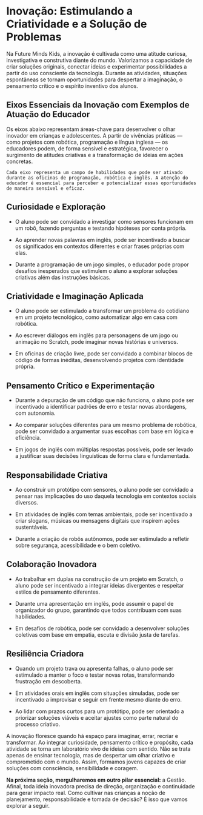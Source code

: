 # **Inovação:** Estimulando a Criatividade e a Solução de Problemas

Na Future Minds Kids, a inovação é cultivada como uma atitude curiosa, investigativa e construtiva diante do mundo. Valorizamos a capacidade de criar soluções originais, conectar ideias e experimentar possibilidades a partir do uso consciente da tecnologia. Durante as atividades, situações espontâneas se tornam oportunidades para despertar a imaginação, o pensamento crítico e o espírito inventivo dos alunos.

## Eixos Essenciais da Inovação com Exemplos de Atuação do Educador

Os eixos abaixo representam áreas-chave para desenvolver o olhar inovador em crianças e adolescentes. A partir de vivências práticas — como projetos com robótica, programação e língua inglesa — os educadores podem, de forma sensível e estratégica, favorecer o surgimento de atitudes criativas e a transformação de ideias em ações concretas.

```{note}
Cada eixo representa um campo de habilidades que pode ser ativado durante as oficinas de programação, robótica e inglês. A atenção do educador é essencial para perceber e potencializar essas oportunidades de maneira sensível e eficaz.
```

## Curiosidade e Exploração

- O aluno pode ser convidado a investigar como sensores funcionam em um robô, fazendo perguntas e testando hipóteses por conta própria.

- Ao aprender novas palavras em inglês, pode ser incentivado a buscar os significados em contextos diferentes e criar frases próprias com elas.

- Durante a programação de um jogo simples, o educador pode propor desafios inesperados que estimulem o aluno a explorar soluções criativas além das instruções básicas.

## Criatividade e Imaginação Aplicada

- O aluno pode ser estimulado a transformar um problema do cotidiano em um projeto tecnológico, como automatizar algo em casa com robótica.

- Ao escrever diálogos em inglês para personagens de um jogo ou animação no Scratch, pode imaginar novas histórias e universos.

- Em oficinas de criação livre, pode ser convidado a combinar blocos de código de formas inéditas, desenvolvendo projetos com identidade própria.

## Pensamento Crítico e Experimentação

- Durante a depuração de um código que não funciona, o aluno pode ser incentivado a identificar padrões de erro e testar novas abordagens, com autonomia.

- Ao comparar soluções diferentes para um mesmo problema de robótica, pode ser convidado a argumentar suas escolhas com base em lógica e eficiência.

- Em jogos de inglês com múltiplas respostas possíveis, pode ser levado a justificar suas decisões linguísticas de forma clara e fundamentada.

## Responsabilidade Criativa

- Ao construir um protótipo com sensores, o aluno pode ser convidado a pensar nas implicações do uso daquela tecnologia em contextos sociais diversos.

- Em atividades de inglês com temas ambientais, pode ser incentivado a criar slogans, músicas ou mensagens digitais que inspirem ações sustentáveis.

- Durante a criação de robôs autônomos, pode ser estimulado a refletir sobre segurança, acessibilidade e o bem coletivo.

## Colaboração Inovadora

- Ao trabalhar em duplas na construção de um projeto em Scratch, o aluno pode ser incentivado a integrar ideias divergentes e respeitar estilos de pensamento diferentes.

- Durante uma apresentação em inglês, pode assumir o papel de organizador do grupo, garantindo que todos contribuam com suas habilidades.

- Em desafios de robótica, pode ser convidado a desenvolver soluções coletivas com base em empatia, escuta e divisão justa de tarefas.

## Resiliência Criadora

- Quando um projeto trava ou apresenta falhas, o aluno pode ser estimulado a manter o foco e testar novas rotas, transformando frustração em descoberta.

- Em atividades orais em inglês com situações simuladas, pode ser incentivado a improvisar e seguir em frente mesmo diante do erro.

- Ao lidar com prazos curtos para um protótipo, pode ser orientado a priorizar soluções viáveis e aceitar ajustes como parte natural do processo criativo.

A inovação floresce quando há espaço para imaginar, errar, recriar e transformar. Ao integrar curiosidade, pensamento crítico e propósito, cada atividade se torna um laboratório vivo de ideias com sentido. Não se trata apenas de ensinar tecnologia, mas de despertar um olhar criativo e comprometido com o mundo. Assim, formamos jovens capazes de criar soluções com consciência, sensibilidade e coragem.

**Na próxima seção, mergulharemos em outro pilar essencial:** a Gestão. Afinal, toda ideia inovadora precisa de direção, organização e continuidade para gerar impacto real. Como cultivar nas crianças a noção de planejamento, responsabilidade e tomada de decisão? É isso que vamos explorar a seguir.